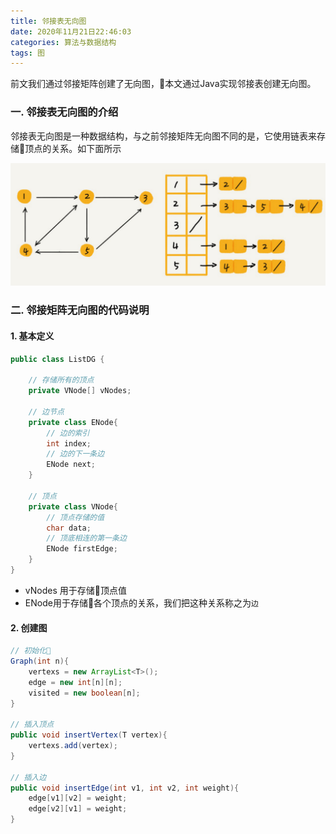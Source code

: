 ```yaml
---
title: 邻接表无向图
date: 2020年11月21日22:46:03
categories: 算法与数据结构
tags: 图
---
```


 前文我们通过邻接矩阵创建了无向图，本文通过Java实现邻接表创建无向图。

### 一. 邻接表无向图的介绍

邻接表无向图是一种数据结构，与之前邻接矩阵无向图不同的是，它使用链表来存储顶点的关系。如下面所示

![title](https://raw.githubusercontent.com/Demo233/images/main/gitnote/2020/11/21/Snipaste_2020-11-21_22-50-53-1605970336960.png)

### 二. 邻接矩阵无向图的代码说明

#### 1. 基本定义

```java
public class ListDG {

    // 存储所有的顶点
    private VNode[] vNodes;

    // 边节点
    private class ENode{
        // 边的索引
        int index;
        // 边的下一条边
        ENode next;
    }

    // 顶点
    private class VNode{
        // 顶点存储的值
        char data;
        // 顶底相连的第一条边
        ENode firstEdge;
    }
}
```

* vNodes 用于存储顶点值
* ENode用于存储各个顶点的关系，我们把这种关系称之为``边``

#### 2. 创建图

```java
// 初始化
Graph(int n){
    vertexs = new ArrayList<T>();
    edge = new int[n][n];
    visited = new boolean[n];
}

// 插入顶点
public void insertVertex(T vertex){
    vertexs.add(vertex);
}

// 插入边
public void insertEdge(int v1, int v2, int weight){
    edge[v1][v2] = weight;
    edge[v2][v1] = weight;
}

```




